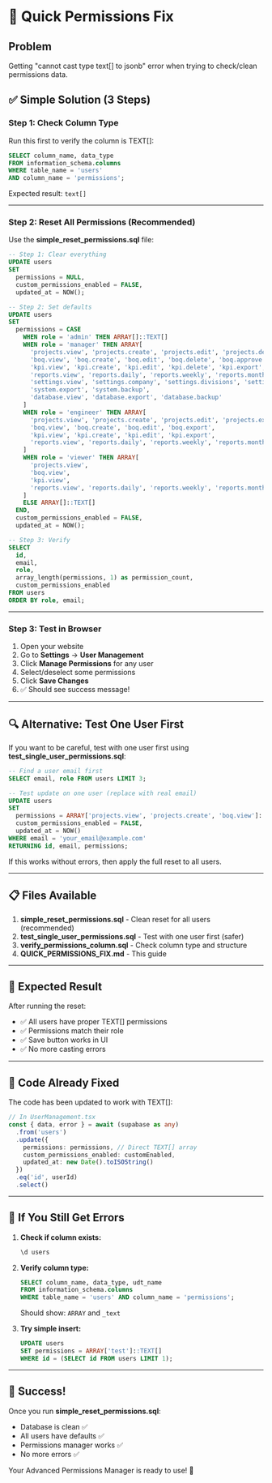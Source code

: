 # 🚀 Quick Permissions Fix

## Problem
Getting "cannot cast type text[] to jsonb" error when trying to check/clean permissions data.

## ✅ Simple Solution (3 Steps)

### Step 1: Check Column Type
Run this first to verify the column is TEXT[]:

```sql
SELECT column_name, data_type 
FROM information_schema.columns 
WHERE table_name = 'users' 
AND column_name = 'permissions';
```

Expected result: `text[]`

---

### Step 2: Reset All Permissions (Recommended)
Use the **simple_reset_permissions.sql** file:

```sql
-- Step 1: Clear everything
UPDATE users 
SET 
  permissions = NULL,
  custom_permissions_enabled = FALSE,
  updated_at = NOW();

-- Step 2: Set defaults
UPDATE users 
SET 
  permissions = CASE 
    WHEN role = 'admin' THEN ARRAY[]::TEXT[]
    WHEN role = 'manager' THEN ARRAY[
      'projects.view', 'projects.create', 'projects.edit', 'projects.delete', 'projects.export',
      'boq.view', 'boq.create', 'boq.edit', 'boq.delete', 'boq.approve', 'boq.export',
      'kpi.view', 'kpi.create', 'kpi.edit', 'kpi.delete', 'kpi.export',
      'reports.view', 'reports.daily', 'reports.weekly', 'reports.monthly', 'reports.financial', 'reports.export', 'reports.print',
      'settings.view', 'settings.company', 'settings.divisions', 'settings.project_types', 'settings.currencies', 'settings.activities', 'settings.holidays',
      'system.export', 'system.backup',
      'database.view', 'database.export', 'database.backup'
    ]
    WHEN role = 'engineer' THEN ARRAY[
      'projects.view', 'projects.create', 'projects.edit', 'projects.export',
      'boq.view', 'boq.create', 'boq.edit', 'boq.export',
      'kpi.view', 'kpi.create', 'kpi.edit', 'kpi.export',
      'reports.view', 'reports.daily', 'reports.weekly', 'reports.monthly', 'reports.export', 'reports.print'
    ]
    WHEN role = 'viewer' THEN ARRAY[
      'projects.view',
      'boq.view',
      'kpi.view',
      'reports.view', 'reports.daily', 'reports.weekly', 'reports.monthly'
    ]
    ELSE ARRAY[]::TEXT[]
  END,
  custom_permissions_enabled = FALSE,
  updated_at = NOW();

-- Step 3: Verify
SELECT 
  id,
  email,
  role,
  array_length(permissions, 1) as permission_count,
  custom_permissions_enabled
FROM users 
ORDER BY role, email;
```

---

### Step 3: Test in Browser
1. Open your website
2. Go to **Settings** → **User Management**
3. Click **Manage Permissions** for any user
4. Select/deselect some permissions
5. Click **Save Changes**
6. ✅ Should see success message!

---

## 🔍 Alternative: Test One User First

If you want to be careful, test with one user first using **test_single_user_permissions.sql**:

```sql
-- Find a user email first
SELECT email, role FROM users LIMIT 3;

-- Test update on one user (replace with real email)
UPDATE users 
SET 
  permissions = ARRAY['projects.view', 'projects.create', 'boq.view']::TEXT[],
  custom_permissions_enabled = FALSE,
  updated_at = NOW()
WHERE email = 'your_email@example.com'
RETURNING id, email, permissions;
```

If this works without errors, then apply the full reset to all users.

---

## 📋 Files Available

1. **simple_reset_permissions.sql** - Clean reset for all users (recommended)
2. **test_single_user_permissions.sql** - Test with one user first (safer)
3. **verify_permissions_column.sql** - Check column type and structure
4. **QUICK_PERMISSIONS_FIX.md** - This guide

---

## 🎯 Expected Result

After running the reset:
- ✅ All users have proper TEXT[] permissions
- ✅ Permissions match their role
- ✅ Save button works in UI
- ✅ No more casting errors

---

## 🔧 Code Already Fixed

The code has been updated to work with TEXT[]:

```typescript
// In UserManagement.tsx
const { data, error } = await (supabase as any)
  .from('users')
  .update({
    permissions: permissions, // Direct TEXT[] array
    custom_permissions_enabled: customEnabled,
    updated_at: new Date().toISOString()
  })
  .eq('id', userId)
  .select()
```

---

## 🚨 If You Still Get Errors

1. **Check if column exists:**
   ```sql
   \d users
   ```

2. **Verify column type:**
   ```sql
   SELECT column_name, data_type, udt_name 
   FROM information_schema.columns 
   WHERE table_name = 'users' AND column_name = 'permissions';
   ```
   Should show: `ARRAY` and `_text`

3. **Try simple insert:**
   ```sql
   UPDATE users 
   SET permissions = ARRAY['test']::TEXT[]
   WHERE id = (SELECT id FROM users LIMIT 1);
   ```

---

## 🎉 Success!

Once you run **simple_reset_permissions.sql**:
- Database is clean ✅
- All users have defaults ✅
- Permissions manager works ✅
- No more errors ✅

Your Advanced Permissions Manager is ready to use! 🚀

